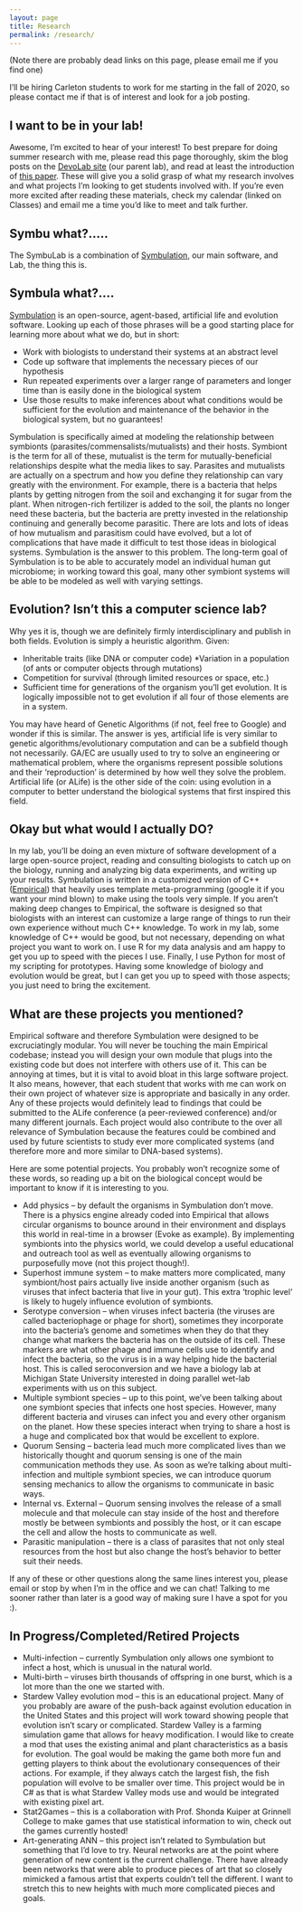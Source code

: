 ```yaml
---
layout: page
title: Research
permalink: /research/
---
```


(Note there are probably dead links on this page, please email me if you find one) 

I’ll be hiring Carleton students to work for me starting in the fall of 2020, so please contact me if that is of interest and look for a job posting.

## I want to be in your lab!
Awesome, I’m excited to hear of your interest! To best prepare for doing summer research with me, please read this page thoroughly, skim the blog posts on the [DevoLab site](https://devolab.org/) (our parent lab), and read at least the introduction of [this paper](https://www.biorxiv.org/content/biorxiv/early/2018/08/20/393868.full.pdf). These will give you a solid grasp of what my research involves and what projects I’m looking to get students involved with. If you’re even more excited after reading these materials, check my calendar (linked on Classes) and email me a time you’d like to meet and talk further.

## Symbu what?…..
The SymbuLab is a combination of [Symbulation](https://anyaevostinar.github.io/SymbulationEmp/web/symbulation.html), our main software, and Lab, the thing this is.

## Symbula what?….
[Symbulation](https://anyaevostinar.github.io/SymbulationEmp/web/symbulation.html) is an open-source, agent-based, artificial life and evolution software. Looking up each of those phrases will be a good starting place for learning more about what we do, but in short:

* Work with biologists to understand their systems at an abstract level
* Code up software that implements the necessary pieces of our hypothesis
* Run repeated experiments over a larger range of parameters and longer time than is easily done in the biological system
* Use those results to make inferences about what conditions would be sufficient for the evolution and maintenance of the behavior in the biological system, but no guarantees!

Symbulation is specifically aimed at modeling the relationship between symbionts (parasites/commensalists/mutualists) and their hosts. 
Symbiont is the term for all of these, mutualist is the term for mutually-beneficial relationships despite what the media likes to say. 
Parasites and mutualists are actually on a spectrum and how you define they relationship can vary greatly with the environment. 
For example, there is a bacteria that helps plants by getting nitrogen from the soil and exchanging it for sugar from the plant. 
When nitrogen-rich fertilizer is added to the soil, the plants no longer need these bacteria, but the bacteria are pretty invested in the relationship continuing and generally become parasitic. 
There are lots and lots of ideas of how mutualism and parasitism could have evolved, but a lot of complications that have made it difficult to test those ideas in biological systems.
 Symbulation is the answer to this problem. 
 The long-term goal of Symbulation is to be able to accurately model an individual human gut microbiome; in working toward this goal, many other symbiont systems will be able to be modeled as well with varying settings.

## Evolution? Isn’t this a computer science lab?
Why yes it is, though we are definitely firmly interdisciplinary and publish in both fields. Evolution is simply a heuristic algorithm. Given:

* Inheritable traits (like DNA or computer code) *Variation in a population (of ants or computer objects through mutations)
* Competition for survival (through limited resources or space, etc.)
* Sufficient time for generations of the organism you’ll get evolution. It is logically impossible not to get evolution if all four of those elements are in a system.

You may have heard of Genetic Algorithms (if not, feel free to Google) and wonder if this is similar. 
The answer is yes, artificial life is very similar to genetic algorithms/evolutionary computation and can be a subfield though not necessarily. 
GA/EC are usually used to try to solve an engineering or mathematical problem, where the organisms represent possible solutions and their ‘reproduction’ is determined by how well they solve the problem. 
Artificial life (or ALife) is the other side of the coin: using evolution in a computer to better understand the biological systems that first inspired this field.

## Okay but what would I actually DO?
In my lab, you’ll be doing an even mixture of software development of a large open-source project, reading and consulting biologists to catch up on the biology, running and analyzing big data experiments, and writing up your results.
Symbulation is written in a customized version of C++ ([Empirical](https://github.com/devosoft/Empirical)) that heavily uses template meta-programming (google it if you want your mind blown) to make using the tools very simple. 
If you aren’t making deep changes to Empirical, the software is designed so that biologists with an interest can customize a large range of things to run their own experience without much C++ knowledge.
To work in my lab, some knowledge of C++ would be good, but not necessary, depending on what project you want to work on. 
I use R for my data analysis and am happy to get you up to speed with the pieces I use.
Finally, I use Python for most of my scripting for prototypes. Having some knowledge of biology and evolution would be great, but I can get you up to speed with those aspects; you just need to bring the excitement.

## What are these projects you mentioned?
Empirical software and therefore Symbulation were designed to be excruciatingly modular.
You will never be touching the main Empirical codebase; instead you will design your own module that plugs into the existing code but does not interfere with others use of it. 
This can be annoying at times, but it is vital to avoid bloat in this large software project. 
It also means, however, that each student that works with me can work on their own project of whatever size is appropriate and basically in any order.
Any of these projects would definitely lead to findings that could be submitted to the ALife conference (a peer-reviewed conference) and/or many different journals.
Each project would also contribute to the over all relevance of Symbulation because the features could be combined and used by future scientists to study ever more complicated systems (and therefore more and more similar to DNA-based systems).

Here are some potential projects. You probably won’t recognize some of these words, so reading up a bit on the biological concept would be important to know if it is interesting to you.

* Add physics – by default the organisms in Symbulation don’t move. There is a physics engine already coded into Empirical that allows circular organisms to bounce around in their environment and displays this world in real-time in a browser (Evoke as example). By implementing symbionts into the physics world, we could develop a useful educational and outreach tool as well as eventually allowing organisms to purposefully move (not this project though!).
* Superhost immune system – to make matters more complicated, many symbiont/host pairs actually live inside another organism (such as viruses that infect bacteria that live in your gut). This extra ‘trophic level’ is likely to hugely influence evolution of symbionts.
* Serotype conversion – when viruses infect bacteria (the viruses are called bacteriophage or phage for short), sometimes they incorporate into the bacteria’s genome and sometimes when they do that they change what markers the bacteria has on the outside of its cell. These markers are what other phage and immune cells use to identify and infect the bacteria, so the virus is in a way helping hide the bacterial host. This is called seroconversion and we have a biology lab at Michigan State University interested in doing parallel wet-lab experiments with us on this subject.
* Multiple symbiont species – up to this point, we’ve been talking about one symbiont species that infects one host species. However, many different bacteria and viruses can infect you and every other organism on the planet. How these species interact when trying to share a host is a huge and complicated box that would be excellent to explore.
* Quorum Sensing – bacteria lead much more complicated lives than we historically thought and quorum sensing is one of the main communication methods they use. As soon as we’re talking about multi-infection and multiple symbiont species, we can introduce quorum sensing mechanics to allow the organisms to communicate in basic ways.
* Internal vs. External – Quorum sensing involves the release of a small molecule and that molecule can stay inside of the host and therefore mostly be between symbionts and possibly the host, or it can escape the cell and allow the hosts to communicate as well.
* Parasitic manipulation – there is a class of parasites that not only steal resources from the host but also change the host’s behavior to better suit their needs. 

If any of these or other questions along the same lines interest you, please email or stop by when I’m in the office and we can chat! Talking to me sooner rather than later is a good way of making sure I have a spot for you :).

## In Progress/Completed/Retired Projects
* Multi-infection – currently Symbulation only allows one symbiont to infect a host, which is unusual in the natural world.
* Multi-birth – viruses birth thousands of offspring in one burst, which is a lot more than the one we started with.
* Stardew Valley evolution mod – this is an educational project. Many of you probably are aware of the push-back against evolution education in the United States and this project will work toward showing people that evolution isn’t scary or complicated. Stardew Valley is a farming simulation game that allows for heavy modification. I would like to create a mod that uses the existing animal and plant characteristics as a basis for evolution. The goal would be making the game both more fun and getting players to think about the evolutionary consequences of their actions. For example, if they always catch the largest fish, the fish population will evolve to be smaller over time. This project would be in C# as that is what Stardew Valley mods use and would be integrated with existing pixel art.
* Stat2Games – this is a collaboration with Prof. Shonda Kuiper at Grinnell College to make games that use statistical information to win, check out the games currently hosted!
* Art-generating ANN – this project isn’t related to Symbulation but something that I’d love to try. Neural networks are at the point where generation of new content is the current challenge. There have already been networks that were able to produce pieces of art that so closely mimicked a famous artist that experts couldn’t tell the different. I want to stretch this to new heights with much more complicated pieces and goals.
